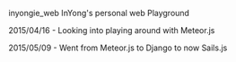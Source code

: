  inyongie_web
InYong's personal web Playground

2015/04/16 - Looking into playing around with Meteor.js

2015/05/09 - Went from Meteor.js to Django to now Sails.js
